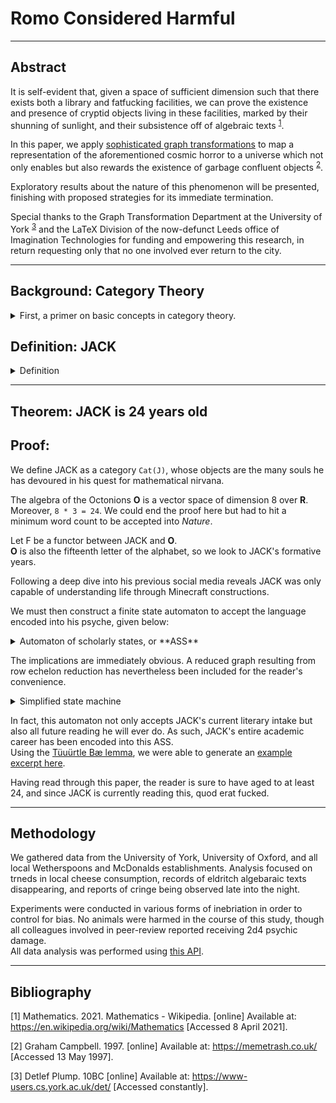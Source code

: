 
# Romo Considered Harmful
    
---
  
## Abstract

It is self-evident that, given a space of sufficient dimension
such that there exists both a library and fatfucking facilities,
we can prove the existence and presence of cryptid objects living in these facilities,
marked by their shunning of sunlight, and their subsistence off of algebraic texts <sup>[1](#bibliography)</sup>.
  

In this paper, we apply [sophisticated graph transformations](http://www.jflap.org/) to map a representation
of the aforementioned cosmic horror to a universe which not only enables but also rewards the existence of
garbage confluent objects <sup>[2](#bibliography)</sup>.  
  

Exploratory results about the nature of this phenomenon will be presented,
finishing with proposed strategies for its immediate termination.
      
Special thanks to the Graph Transformation Department at the University of York <sup>[3](#bibliography)</sup>
and the LaTeX Division of the now-defunct Leeds office of Imagination Technologies
for funding and empowering this research,
in return requesting only that no one involved ever return to the city.  
    
---
    
## Background: Category Theory
<details>
<summary>First, a primer on basic concepts in category theory.</summary>    
<img title="deathiscoming"
     alt="a real pussy wagon, if you will. maybe you shouldn't." 
     style="max-height: 30%; max-width: 30%;"
     src="pooh-3.jpg"
>
    
Now you have a master's in category theory.  
</details>

## Definition: JACK

<details>
<summary>Definition</summary>
  
Recall the category **C** of cryptids and their morphisms.
It is immediately clear that no such accommodating universe **U** could possibly entail a god,
so we denote this property of no god **N** for *no god*.
Using the [most sophisticated lexical analysis](http://jackromo.com/2019/Improving-the-GP2-Compiler.pdf) devised,
we apply transformation **T**
(the highest known grade achieved for [any PhD thesis](http://etheses.whiterose.ac.uk/12586/))
to yield: `CUNT`.  
Employing a little quantum decryption:  
`CUNT mod 69 === JACK`.  
Then the entity known as JACK has been defined.  
</details>    
  
---
  
  
## Theorem: JACK is 24 years old
    
## Proof:
    
We define JACK as a category `Cat(J)`, whose objects are the many souls he has devoured in his quest for
mathematical nirvana.  


The algebra of the Octonions **O** is a vector space of dimension 8 over **R**.  
Moreover, `8 * 3 = 24`.
We could end the proof here but had to hit a minimum word count to be accepted into *Nature*.

Let F be a functor between JACK and **O**.  
**O** is also the fifteenth letter of the alphabet, so we look to JACK's formative years.  

Following a deep dive into his previous social media
reveals JACK was only capable of understanding life through Minecraft constructions.    

We must then construct a finite state automaton to accept the language encoded into his psyche, given below:  
<details>
<summary>
Automaton of scholarly states, or **ASS**  
</summary>
<img title="omnomchomsky" alt="i read graphviz documentation for this" src="graph.svg">
  
</details>
  
The implications are immediately obvious.
A reduced graph resulting from row echelon reduction has nevertheless been included for the reader's convenience.
  
<details>
<summary> Simplified state machine </summary>
<img title="the alphabet" alt="and then i failed mfcs" src="fsa.svg">
</details>  

In fact, this automaton not only accepts JACK's current literary intake but also all future reading he will ever do.
As such, JACK's entire academic career has been encoded into this ASS.  
Using the [Tüuürtle Bæ lemma](https://theworldnews.net/gb-news/what-you-can-buy-for-1p-and-2p-as-the-government-confirms-the-coins-are-here-to-stay), we were able to generate an [example excerpt here](futuremathspaper.md).    


  
Having read through this paper, the reader is sure to have aged to at least 24,
and since JACK is currently reading this, quod erat fucked.
  
---

    
## Methodology
We gathered data from the University of York, University of Oxford,
and all local Wetherspoons and McDonalds establishments.
Analysis focused on trneds in local cheese consumption, records of eldritch algebaraic texts disappearing, 
and reports of cringe being observed late into the night.  

Experiments were conducted in various forms of inebriation in order to control for bias.
No animals were harmed in the course of this study, 
though all colleagues involved in peer-review reported receiving 2d4 psychic damage.  
All data analysis was performed using [this API](https://api.jquery.com/).  
    
---

## Bibliography

[1] Mathematics. 2021. Mathematics - Wikipedia. [online] Available at: <https://en.wikipedia.org/wiki/Mathematics> [Accessed 8 April 2021].

[2] Graham Campbell. 1997. [online] Available at: <https://memetrash.co.uk/> [Accessed 13 May 1997].

[3] Detlef Plump. 10BC [online] Available at: <https://www-users.cs.york.ac.uk/det/> [Accessed constantly].

